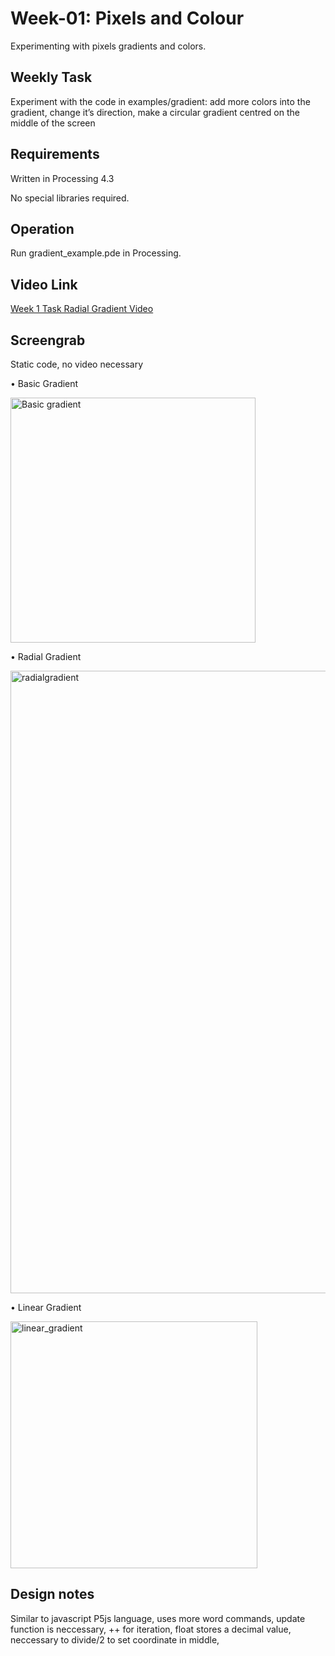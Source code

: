 <h1>Week-01: Pixels and Colour</h1>

Experimenting with pixels gradients and colors.

<h2>Weekly Task</h2>

Experiment with the code in examples/gradient: add more colors into the gradient, change it’s direction, make a circular gradient centred on the middle of the screen

<h2>Requirements</h2>
Written in Processing 4.3

No special libraries required.

<h2>Operation</h2>
Run gradient_example.pde in Processing.

<h2>Video Link</h2>
<a href="https://drive.google.com/file/d/1KSukGpKAT2CDheN1nUmySagQpohdh05l/view?usp=drive_link">Week 1 Task Radial Gradient Video</a>

<h2>Screengrab</h2> 
Static code, no video necessary 

• Basic Gradient

 <img width="392" alt="Basic gradient" src="https://github.com/user-attachments/assets/b008af76-d66f-4888-b7f0-a7721bb3f1c7" />

• Radial Gradient

<img width="996" alt="radialgradient" src="https://github.com/user-attachments/assets/7c0fc10b-dec8-4077-ab3f-c0e09f163c4c" />

• Linear Gradient

<img width="395" alt="linear_gradient" src="https://github.com/user-attachments/assets/fde27935-1645-497a-88af-d3799ed215b9" />

<h2>Design notes</h2>

Similar to javascript P5js language, uses more word commands, update function is neccessary, ++ for iteration, float stores a decimal value, neccessary to divide/2 to set coordinate in middle, 
